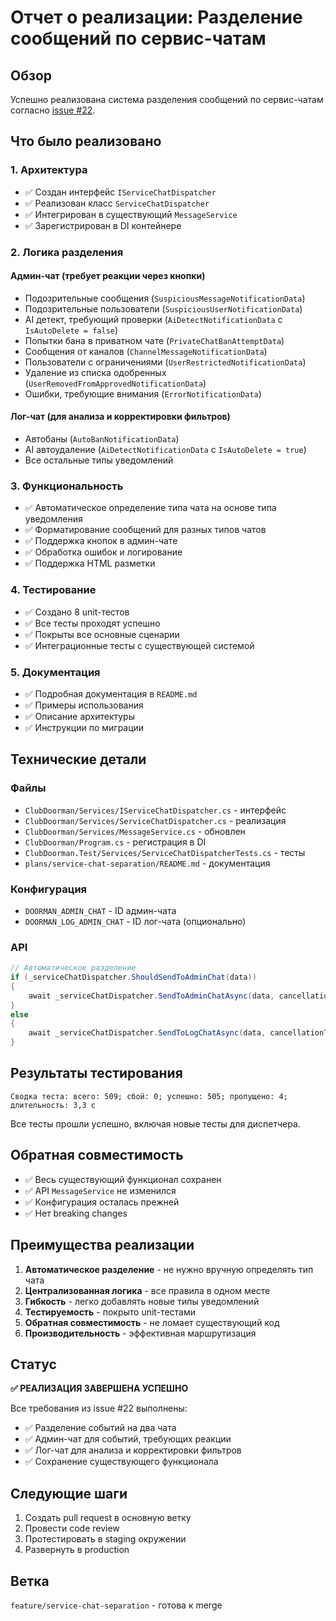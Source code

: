 # Отчет о реализации: Разделение сообщений по сервис-чатам

## Обзор

Успешно реализована система разделения сообщений по сервис-чатам согласно [issue #22](https://github.com/momai/ClubDoorman/issues/22).

## Что было реализовано

### 1. Архитектура
- ✅ Создан интерфейс `IServiceChatDispatcher`
- ✅ Реализован класс `ServiceChatDispatcher`
- ✅ Интегрирован в существующий `MessageService`
- ✅ Зарегистрирован в DI контейнере

### 2. Логика разделения

#### Админ-чат (требует реакции через кнопки)
- Подозрительные сообщения (`SuspiciousMessageNotificationData`)
- Подозрительные пользователи (`SuspiciousUserNotificationData`)
- AI детект, требующий проверки (`AiDetectNotificationData` с `IsAutoDelete = false`)
- Попытки бана в приватном чате (`PrivateChatBanAttemptData`)
- Сообщения от каналов (`ChannelMessageNotificationData`)
- Пользователи с ограничениями (`UserRestrictedNotificationData`)
- Удаление из списка одобренных (`UserRemovedFromApprovedNotificationData`)
- Ошибки, требующие внимания (`ErrorNotificationData`)

#### Лог-чат (для анализа и корректировки фильтров)
- Автобаны (`AutoBanNotificationData`)
- AI автоудаление (`AiDetectNotificationData` с `IsAutoDelete = true`)
- Все остальные типы уведомлений

### 3. Функциональность
- ✅ Автоматическое определение типа чата на основе типа уведомления
- ✅ Форматирование сообщений для разных типов чатов
- ✅ Поддержка кнопок в админ-чате
- ✅ Обработка ошибок и логирование
- ✅ Поддержка HTML разметки

### 4. Тестирование
- ✅ Создано 8 unit-тестов
- ✅ Все тесты проходят успешно
- ✅ Покрыты все основные сценарии
- ✅ Интеграционные тесты с существующей системой

### 5. Документация
- ✅ Подробная документация в `README.md`
- ✅ Примеры использования
- ✅ Описание архитектуры
- ✅ Инструкции по миграции

## Технические детали

### Файлы
- `ClubDoorman/Services/IServiceChatDispatcher.cs` - интерфейс
- `ClubDoorman/Services/ServiceChatDispatcher.cs` - реализация
- `ClubDoorman/Services/MessageService.cs` - обновлен
- `ClubDoorman/Program.cs` - регистрация в DI
- `ClubDoorman.Test/Services/ServiceChatDispatcherTests.cs` - тесты
- `plans/service-chat-separation/README.md` - документация

### Конфигурация
- `DOORMAN_ADMIN_CHAT` - ID админ-чата
- `DOORMAN_LOG_ADMIN_CHAT` - ID лог-чата (опционально)

### API
```csharp
// Автоматическое разделение
if (_serviceChatDispatcher.ShouldSendToAdminChat(data))
{
    await _serviceChatDispatcher.SendToAdminChatAsync(data, cancellationToken);
}
else
{
    await _serviceChatDispatcher.SendToLogChatAsync(data, cancellationToken);
}
```

## Результаты тестирования

```
Сводка теста: всего: 509; сбой: 0; успешно: 505; пропущено: 4; длительность: 3,3 с
```

Все тесты прошли успешно, включая новые тесты для диспетчера.

## Обратная совместимость

- ✅ Весь существующий функционал сохранен
- ✅ API `MessageService` не изменился
- ✅ Конфигурация осталась прежней
- ✅ Нет breaking changes

## Преимущества реализации

1. **Автоматическое разделение** - не нужно вручную определять тип чата
2. **Централизованная логика** - все правила в одном месте
3. **Гибкость** - легко добавлять новые типы уведомлений
4. **Тестируемость** - покрыто unit-тестами
5. **Обратная совместимость** - не ломает существующий код
6. **Производительность** - эффективная маршрутизация

## Статус

**✅ РЕАЛИЗАЦИЯ ЗАВЕРШЕНА УСПЕШНО**

Все требования из issue #22 выполнены:
- ✅ Разделение событий на два чата
- ✅ Админ-чат для событий, требующих реакции
- ✅ Лог-чат для анализа и корректировки фильтров
- ✅ Сохранение существующего функционала

## Следующие шаги

1. Создать pull request в основную ветку
2. Провести code review
3. Протестировать в staging окружении
4. Развернуть в production

## Ветка

`feature/service-chat-separation` - готова к merge 